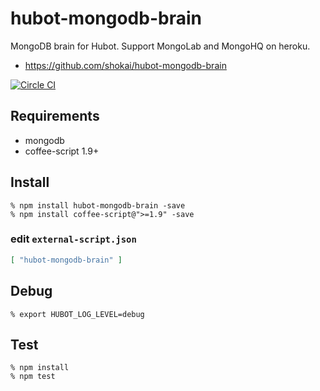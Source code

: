 # hubot-mongodb-brain
MongoDB brain for Hubot. Support MongoLab and MongoHQ on heroku.

- https://github.com/shokai/hubot-mongodb-brain

[![Circle CI](https://circleci.com/gh/shokai/hubot-mongodb-brain.svg?style=svg)](https://circleci.com/gh/shokai/hubot-mongodb-brain)

## Requirements

- mongodb
- coffee-script 1.9+

## Install

    % npm install hubot-mongodb-brain -save
    % npm install coffee-script@">=1.9" -save


### edit `external-script.json`

```json
[ "hubot-mongodb-brain" ]
```

## Debug

    % export HUBOT_LOG_LEVEL=debug


## Test

    % npm install
    % npm test
